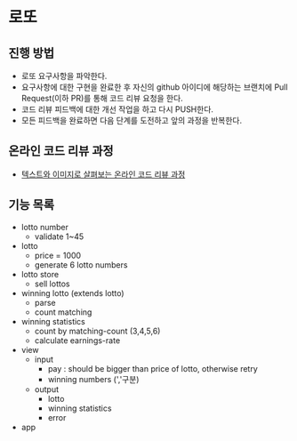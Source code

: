 # 로또
## 진행 방법
* 로또 요구사항을 파악한다.
* 요구사항에 대한 구현을 완료한 후 자신의 github 아이디에 해당하는 브랜치에 Pull Request(이하 PR)를 통해 코드 리뷰 요청을 한다.
* 코드 리뷰 피드백에 대한 개선 작업을 하고 다시 PUSH한다.
* 모든 피드백을 완료하면 다음 단계를 도전하고 앞의 과정을 반복한다.

## 온라인 코드 리뷰 과정
* [텍스트와 이미지로 살펴보는 온라인 코드 리뷰 과정](https://github.com/next-step/nextstep-docs/tree/master/codereview)

## 기능 목록
- lotto number
  - validate 1~45
- lotto
  - price = 1000 
  - generate 6 lotto numbers
- lotto store
  - sell lottos
- winning lotto (extends lotto)
  - parse
  - count matching
- winning statistics
  - count by matching-count (3,4,5,6)
  - calculate earnings-rate
- view
  - input
    - pay : should be bigger than price of lotto, otherwise retry
    - winning numbers (','구분)
  - output
    - lotto
    - winning statistics
    - error
- app
